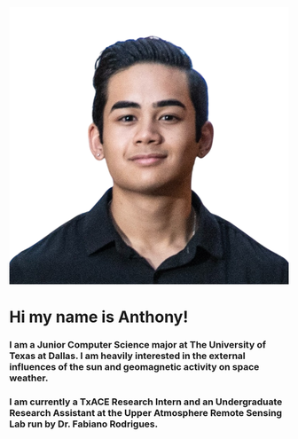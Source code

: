 ![My personal image](docs/assets/aa_white.png)

# Hi my name is Anthony!

### I am a Junior Computer Science major at The University of Texas at Dallas. I am heavily interested in the external influences of the sun and geomagnetic activity on space weather.

### I am currently a TxACE Research Intern and an Undergraduate Research Assistant at the Upper Atmosphere Remote Sensing Lab run by Dr. Fabiano Rodrigues.
